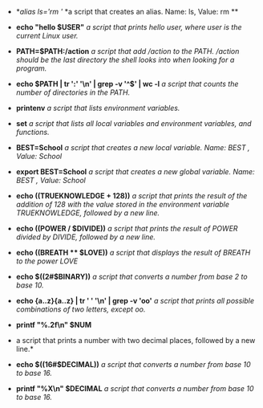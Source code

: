 * **alias ls='rm *'**
*a script that creates an alias. Name: ls, Value: rm **

* **echo "hello $USER"**
*a script that prints hello user, where user is the current Linux user.*

* **PATH=$PATH:/action**
*a script that add /action to the PATH. /action should be the last directory the shell looks into when looking for a program.*

* **echo $PATH | tr ':' '\n' | grep -v '^$' | wc -l**
*a script that counts the number of directories in the PATH.*

* **printenv**
*a script that lists environment variables.*

* **set**
*a script that lists all local variables and environment variables, and functions.*

* **BEST=School**
*a script that creates a new local variable. Name: BEST , Value: School*

* **export BEST=School**
*a script that creates a new global variable. Name: BEST , Value: School*

* **echo $(($TRUEKNOWLEDGE + 128))**
*a script that prints the result of the addition of 128 with the value stored in the environment variable TRUEKNOWLEDGE, followed by a new line.*

* **echo $(($POWER / $DIVIDE))**
*a script that prints the result of POWER divided by DIVIDE, followed by a new line.*

* **echo $(($BREATH ** $LOVE))**
*a script that displays the result of BREATH to the power LOVE*

* **echo $((2#$BINARY))**
*a script that converts a number from base 2 to base 10.*

* **echo {a..z}{a..z} | tr ' ' '\n' | grep -v 'oo'**
*a script that prints all possible combinations of two letters, except oo.*

* **printf "%.2f\n" $NUM**
* a script that prints a number with two decimal places, followed by a new line.*

* **echo $((16#$DECIMAL))**
*a script that converts a number from base 10 to base 16.*

* **printf "%X\n" $DECIMAL**
*a script that converts a number from base 10 to base 16.*

